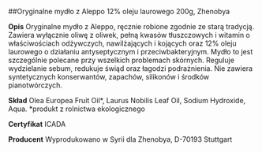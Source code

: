 ##Oryginalne mydło z Aleppo 12% oleju laurowego 200g, Zhenobya

**Opis** Oryginalne mydło z Aleppo, ręcznie robione zgodnie ze starą tradycją. Zawiera wyłącznie oliwę z oliwek, pełną kwasów tłuszczowych i witamin o właściwościach odżywczych, nawilżających i kojących oraz 12% oleju laurowego o działaniu antyseptycznym i przeciwbakteryjnym. Mydło to jest szczególnie polecane przy wszelkich problemach skórnych. Reguluje wydzielanie sebum, redukuje świąd oraz łagodzi podrażnienia. Nie zawiera syntetycznych konserwantów, zapachów, silikonów i środków pianotwórczych.

**Skład** Olea Europea Fruit Oil\*, Laurus Nobilis Leaf Oil, Sodium Hydroxide, Aqua.
\*produkt z rolnictwa ekologicznego

**Certyfikat** ICADA

**Producent** Wyprodukowano w Syrii dla Zhenobya, D-70193 Stuttgart

